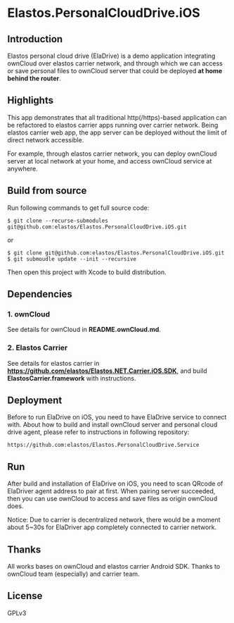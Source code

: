 Elastos.PersonalCloudDrive.iOS
==============================

## Introduction

Elastos personal cloud drive (ElaDrive) is a demo application integrating ownCloud over elastos carrier network, and through which we can access or save personal files to ownCloud server that could be deployed **at home behind the router**.

## Highlights

This app demonstrates that all traditional http(/https)-based application can be refactored to elastos carrier apps running over carrier network. Being elastos carrier web app, the app server can be deployed without the limit of direct network accessible.

For example, through elastos carrier network, you can deploy ownCloud server at local network at your home, and access ownCloud service at anywhere.

## Build from source

Run following commands to get full source code:

```shell
$ git clone --recurse-submodules git@github.com:elastos/Elastos.PersonalCloudDrive.iOS.git
```

or

```shell
$ git clone git@github.com:elastos/Elastos.PersonalCloudDrive.iOS.git
$ git submoudle update --init --recursive
```

Then open this project with Xcode to build distribution.

## Dependencies

### 1. ownCloud

See details for ownCloud in **README.ownCloud.md**.

### 2. Elastos Carrier

See details for elastos carrier in **https://github.com/elastos/Elastos.NET.Carrier.iOS.SDK**, and build **ElastosCarrier.framework** with instructions.

## Deployment

Before to run ElaDrive on iOS, you need to have ElaDrive service to connect with. About how to build and install ownCloud server and personal cloud drive agent, please refer to instructions in following repository:

```
https://github.com:elastos/Elastos.PersonalCloudDrive.Service
```

## Run

After build and installation of ElaDrive on iOS, you need to scan QRcode of ElaDriver agent address to pair at first. When pairing server succeeded, then you can use ownCloud to access and save files as origin ownCloud does.

Notice: Due to carrier is decentralized network, there would be a moment about 5~30s for ElaDriver app completely connected to carrier network.

## Thanks

All works bases on ownCloud and elastos carrier Android SDK. Thanks to ownCloud team (especially) and carrier team.

## License

GPLv3

